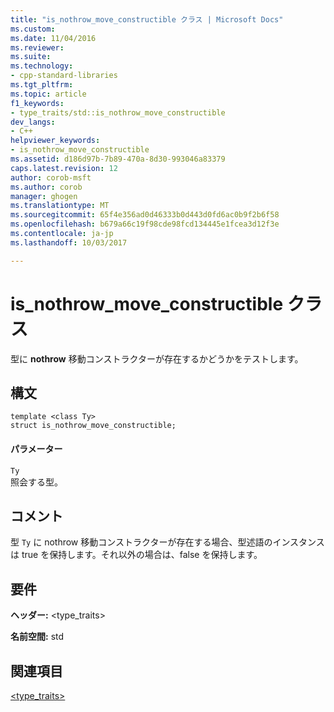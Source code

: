 ```yaml
---
title: "is_nothrow_move_constructible クラス | Microsoft Docs"
ms.custom: 
ms.date: 11/04/2016
ms.reviewer: 
ms.suite: 
ms.technology:
- cpp-standard-libraries
ms.tgt_pltfrm: 
ms.topic: article
f1_keywords:
- type_traits/std::is_nothrow_move_constructible
dev_langs:
- C++
helpviewer_keywords:
- is_nothrow_move_constructible
ms.assetid: d186d97b-7b89-470a-8d30-993046a83379
caps.latest.revision: 12
author: corob-msft
ms.author: corob
manager: ghogen
ms.translationtype: MT
ms.sourcegitcommit: 65f4e356ad0d46333b0d443d0fd6ac0b9f2b6f58
ms.openlocfilehash: b679a66c19f98cde98fcd134445e1fcea3d12f3e
ms.contentlocale: ja-jp
ms.lasthandoff: 10/03/2017

---
```

# <a name="isnothrowmoveconstructible-class"></a>is_nothrow_move_constructible クラス
型に **nothrow** 移動コンストラクターが存在するかどうかをテストします。  
  
## <a name="syntax"></a>構文  
  
```
template <class Ty>
struct is_nothrow_move_constructible;
```  
  
#### <a name="parameters"></a>パラメーター  
 `Ty`  
 照会する型。  
  
## <a name="remarks"></a>コメント  
 型 `Ty` に nothrow 移動コンストラクターが存在する場合、型述語のインスタンスは true を保持します。それ以外の場合は、false を保持します。  
  
## <a name="requirements"></a>要件  
 **ヘッダー:** \<type_traits>  
  
 **名前空間:** std  
  
## <a name="see-also"></a>関連項目  
 [<type_traits>](../standard-library/type-traits.md)





